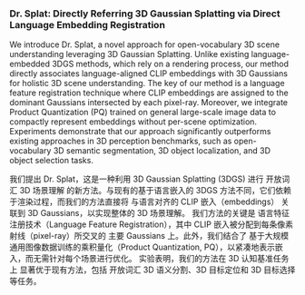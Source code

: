 ### Dr. Splat: Directly Referring 3D Gaussian Splatting via Direct Language Embedding Registration

We introduce Dr. Splat, a novel approach for open-vocabulary 3D scene understanding leveraging 3D Gaussian Splatting. Unlike existing language-embedded 3DGS methods, which rely on a rendering process, our method directly associates language-aligned CLIP embeddings with 3D Gaussians for holistic 3D scene understanding. The key of our method is a language feature registration technique where CLIP embeddings are assigned to the dominant Gaussians intersected by each pixel-ray. Moreover, we integrate Product Quantization (PQ) trained on general large-scale image data to compactly represent embeddings without per-scene optimization. Experiments demonstrate that our approach significantly outperforms existing approaches in 3D perception benchmarks, such as open-vocabulary 3D semantic segmentation, 3D object localization, and 3D object selection tasks.

我们提出 Dr. Splat，这是一种利用 3D Gaussian Splatting (3DGS) 进行 开放词汇 3D 场景理解 的新方法。与现有的基于语言嵌入的 3DGS 方法不同，它们依赖于渲染过程，而我们的方法直接将 与语言对齐的 CLIP 嵌入（embeddings） 关联到 3D Gaussians，以实现整体的 3D 场景理解。
我们方法的关键是 语言特征注册技术（Language Feature Registration），其中 CLIP 嵌入被分配到每条像素射线（pixel-ray）所交叉的 主要 Gaussians 上。此外，我们结合了 基于大规模通用图像数据训练的乘积量化（Product Quantization, PQ），以紧凑地表示嵌入，而无需针对每个场景进行优化。
实验表明，我们的方法在 3D 认知基准任务上 显著优于现有方法，包括 开放词汇 3D 语义分割、3D 目标定位和 3D 目标选择 等任务。

